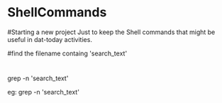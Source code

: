 # ShellCommands

#Starting a new project Just to keep the Shell commands that might be useful in dat-today activities.


#find the filename containg 'search_text'
#
grep -n 'search_text' <filename>

eg: grep -n 'search_text' <filename>
